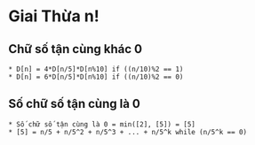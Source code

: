 # Giai Thừa n!

## Chữ số tận cùng khác 0

```
* D[n] = 4*D[n/5]*D[n%10] if ((n/10)%2 == 1)
* D[n] = 6*D[n/5]*D[n%10] if ((n/10)%2 == 0)
```

## Số chữ số tận cùng là 0

```
* Số chữ số tận cùng là 0 = min([2], [5]) = [5]
* [5] = n/5 + n/5^2 + n/5^3 + ... + n/5^k while (n/5^k == 0)
```

